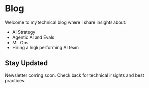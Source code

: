 # Blog

Welcome to my technical blog where I share insights about:

 - AI Strategy
 - Agentic AI and Evals
 - ML Ops
 - Hiring a high performing AI team

## Stay Updated

Newsletter coming soon. Check back for technical insights and best practices.
